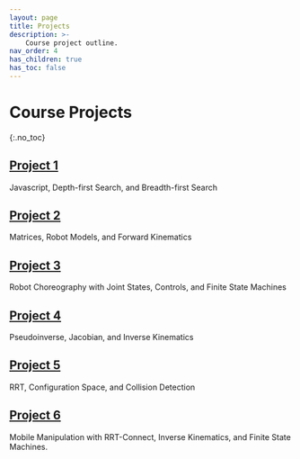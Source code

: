 ```yaml
---
layout: page
title: Projects
description: >-
    Course project outline.
nav_order: 4
has_children: true
has_toc: false
---
```


# Course Projects
{:.no_toc}

<!-- ## Table of contents
{: .no_toc .text-delta }

1. TOC
{:toc}

--- -->

## [Project 1](/CSCI5551-Spr25/projects/project1/)

Javascript, Depth-first Search, and Breadth-first Search



## [Project 2](/CSCI5551-Spr25/projects/project2/)

Matrices, Robot Models, and Forward Kinematics



## [Project 3](/CSCI5551-Spr25/projects/project3/)

Robot Choreography with Joint States, Controls, and Finite State Machines



## [Project 4](/CSCI5551-Spr25/projects/project4/)

Pseudoinverse, Jacobian, and Inverse Kinematics



## [Project 5](/CSCI5551-Spr25/projects/project5/)

RRT, Configuration Space, and Collision Detection

## [Project 6](/CSCI5551-Spr25/projects/project6/)

 Mobile Manipulation with RRT-Connect, Inverse Kinematics, and Finite State Machines.

